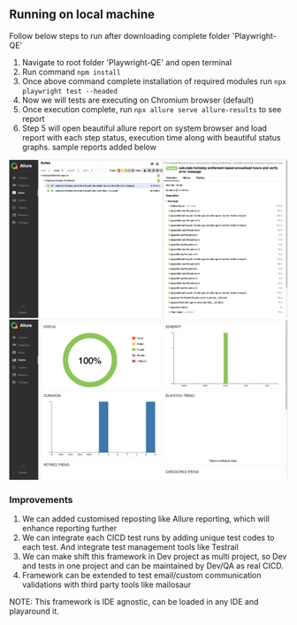 ## Running on local machine
Follow below steps to run after downloading complete folder 'Playwright-QE'
1. Navigate to root folder 'Playwright-QE' and open terminal
2. Run command `npm install`
3. Once above command complete installation of required modules run `npx playwright test --headed`
4. Now we will tests are executing on Chromium browser (default)
5. Once execution complete, run `npx allure serve allure-results` to see report
6. Step 5 will open beautiful allure report on system browser and load report with each step status, execution time along with beautiful status graphs. sample reports added below

![Screenshot1.png](resources%2FScreenshot1.png)
![Screenshot2.png](resources%2FScreenshot2.png)

### Improvements
1. We can added customised reposting like Allure reporting, which will enhance reporting further
2. We can integrate each CICD test runs by adding unique test codes to each test. And integrate test management tools like Testrail
3. We can make shift this framework in Dev project as multi project, so Dev and tests in one project and can be maintained by Dev/QA as real CICD.
4. Framework can be extended to test email/custom communication validations with third party tools like mailosaur 

NOTE: This framework is IDE agnostic, can be loaded in any IDE and playaround it.